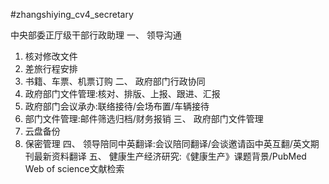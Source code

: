 #zhangshiying_cv4_secretary

中央部委正厅级干部行政助理
一、 领导沟通
1. 核对修改文件
2. 差旅行程安排
3. 书籍、车票、机票订购
二、 政府部门行政协同
1. 政府部门文件管理:核对、排版、上报、跟进、汇报
2. 政府部门会议承办:联络接待/会场布置/车辆接待
3. 部门文件管理:邮件筛选归档/财务报销
三、 政府部门文件管理
1. 云盘备份
2. 保密管理
四、 领导陪同中英翻译:会议陪同翻译/会谈邀请函中英互翻/英文期刊最新资料翻译
五、 健康生产经济研究:《健康生产》课题背景/PubMed Web of science文献检索
